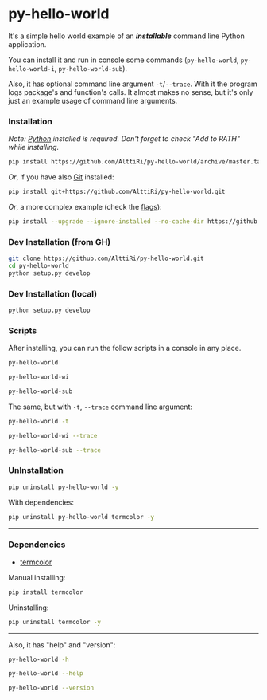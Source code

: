 # py-hello-world

It's a simple hello world example of an **_installable_** command line Python application.

You can install it and run in console some commands (`py-hello-world`, `py-hello-world-i`, `py-hello-world-sub`).

Also, it has optional command line argument `-t`/`--trace`. 
With it the program logs package's and function's calls.
It almost makes no sense, but it's only just an example usage of command line arguments.


### Installation


_Note: [Python](https://www.python.org/downloads/) installed is required. Don't forget to check "Add to PATH" while installing._

```bash
pip install https://github.com/AlttiRi/py-hello-world/archive/master.tar.gz
```

_Or_, if you have also [Git](https://git-scm.com/downloads) installed:

```bash
pip install git+https://github.com/AlttiRi/py-hello-world.git
```

_Or_, a more complex example (check the [flags](https://pip.pypa.io/en/latest/cli/pip_install/?highlight=--no-use-wheel#options)):

```bash
pip install --upgrade --ignore-installed --no-cache-dir https://github.com/AlttiRi/py-hello-world/archive/master.tar.gz
```


### Dev Installation (from GH)
```bash
git clone https://github.com/AlttiRi/py-hello-world.git
cd py-hello-world
python setup.py develop
```

### Dev Installation (local)
```bash
python setup.py develop
```

### Scripts

After installing, you can run the follow scripts in a console in any place.

```bash
py-hello-world
```
```bash
py-hello-world-wi
```
```bash
py-hello-world-sub
```

The same, but with `-t`, `--trace` command line argument:
```bash
py-hello-world -t
```
```bash
py-hello-world-wi --trace
```
```bash
py-hello-world-sub --trace
```

### UnInstallation
```bash
pip uninstall py-hello-world -y
```

With dependencies:
```bash
pip uninstall py-hello-world termcolor -y
```

---

### Dependencies

- [termcolor](https://pypi.org/project/termcolor/)

Manual installing:
```bash
pip install termcolor
```

Uninstalling:
```bash
pip uninstall termcolor -y
```

---

Also, it has "help" and "version":

```bash
py-hello-world -h
```
```bash
py-hello-world --help
```
```bash
py-hello-world --version
```
